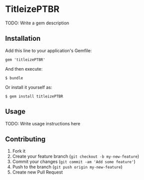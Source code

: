 # TitleizePTBR

TODO: Write a gem description

## Installation

Add this line to your application's Gemfile:

    gem 'titleizePTBR'

And then execute:

    $ bundle

Or install it yourself as:

    $ gem install titleizePTBR

## Usage

TODO: Write usage instructions here

## Contributing

1. Fork it
2. Create your feature branch (`git checkout -b my-new-feature`)
3. Commit your changes (`git commit -am 'Add some feature'`)
4. Push to the branch (`git push origin my-new-feature`)
5. Create new Pull Request
